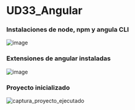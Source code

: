 # UD33_Angular

### Instalaciones de node, npm y angula CLI

![image](https://user-images.githubusercontent.com/67373492/171371151-b01cf998-b953-4153-9527-498d7482ddb8.png)

### Extensiones de angular instaladas

![image](https://user-images.githubusercontent.com/67373492/171370568-a4514fb3-f5ee-466f-9489-372067160bf8.png)

### Proyecto inicializado

![captura_proyecto_ejecutado](https://user-images.githubusercontent.com/67373492/171370421-e10d83d9-a7fe-476e-bb61-1bd20e5aef19.png)
